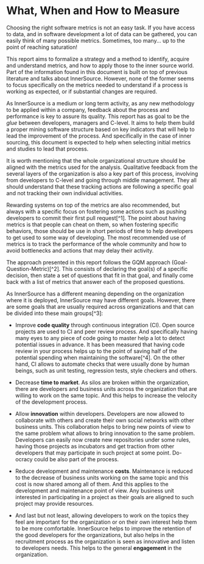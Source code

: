 # What, When and How to Measure

Choosing the right software metrics is not an easy task. If you have
access to data, and in software development a lot of data can be
gathered, you can easily think of many possible metrics. Sometimes, too
many... up to the point of reaching saturation!

This report aims to formalize a strategy and a method to identify,
acquire and understand metrics, and how to apply those to the inner
source world. Part of the information found in this document is built on
top of previous literature and talks about InnerSource. However, none
of the former seems to focus specifically on the metrics needed to
understand if a process is working as expected, or if substantial
changes are required.

As InnerSource is a medium or long term activity, as any new
methodology to be applied within a company, feedback about the process
and performance is key to assure its quality. This report has as goal to
be the *glue* between developers, managers and C-level. It aims to help
them build a proper mining software structure based on key indicators
that will help to lead the improvement of the process. And specifically
in the case of inner sourcing, this document is expected to help when
selecting initial metrics and studies to lead that process.

It is worth mentioning that the whole organizational structure should be
aligned with the metrics used for the analysis. Qualitative feedback
from the several layers of the organization is also a key part of this
process, involving from developers to C-level and going through middle
management. They all should understand that these tracking actions are
following a specific goal and not tracking their own individual
activities.

Rewarding systems on top of the metrics are also recommended, but always
with a specific focus on fostering some actions such as pushing
developers to commit their first pull request[^1]. The point about
having metrics is that people can cheat on them, so when fostering
specific behaviors, those should be use in short periods of time to
help developers to get used to some way of developing. The most
recommended use of metrics is to track the performance of the whole
community and how to avoid bottlenecks and actions that may delay their
activity.

The approach presented in this report follows the GQM approach
(Goal-Question-Metric)[^2]. This consists of declaring the goal(s) of a
specific decision, then state a set of questions that fit in that goal,
and finally come back with a list of metrics that answer each of the
proposed questions.

As InnerSource has a different meaning depending on the organization
where it is deployed, InnerSource may have different goals. However,
there are some goals that are usually required across organizations and
that can be divided into these main groups[^3]:

-   Improve **code quality** through continuous integration (CI). Open
    source projects are used to CI and peer review process. And
    specifically having many eyes to any piece of code going to master
    help a lot to detect potential issues in advance. It has been
    measured that having code review in your process helps up to the
    point of saving half of the potential spending when maintaining the
    software[^4]. On the other hand, CI allows to automate checks that
    were usually done by human beings, such as unit testing, regression
    tests, style checkers and others.

-   Decrease **time to market**. As silos are broken within the
    organization, there are developers and business units across the
    organization that are willing to work on the same topic. And this
    helps to increase the velocity of the development process.

-   Allow **innovation** within developers. Developers are now allowed
    to collaborate with others and create their own social networks with
    other business units. This collaboration helps to bring new points
    of view to the same problem what allows to bring innovation to the
    same problem. Developers can easily now create new repositories
    under some rules, having those projects as incubators and get
    traction from other developers that may participate in such project
    at some point. Do-ocracy could be also part of the process.

-   Reduce development and maintenance **costs**. Maintenance is reduced
    to the decrease of business units working on the same topic and this
    cost is now shared among all of them. And this applies to the
    development and maintenance point of view. Any business unit
    interested in participating in a project as their goals are aligned
    to such project may provide resources.

-   And last but not least, allowing developers to work on the topics
    they feel are important for the organization or on their own
    interest help them to be more comfortable. InnerSource helps to
    improve the retention of the good developers for the organizations,
    but also helps in the recruitment process as the organization is
    seen as innovative and listen to developers needs. This helps to the
    general **engagement** in the organization.
